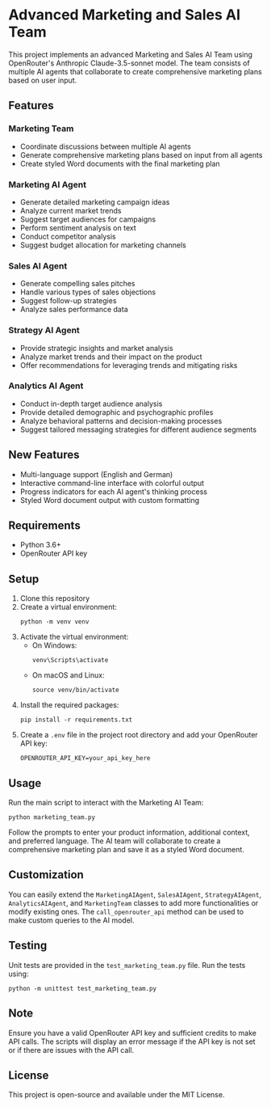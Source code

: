 # Advanced Marketing and Sales AI Team

This project implements an advanced Marketing and Sales AI Team using OpenRouter's Anthropic Claude-3.5-sonnet model. The team consists of multiple AI agents that collaborate to create comprehensive marketing plans based on user input.

## Features

### Marketing Team
- Coordinate discussions between multiple AI agents
- Generate comprehensive marketing plans based on input from all agents
- Create styled Word documents with the final marketing plan

### Marketing AI Agent
- Generate detailed marketing campaign ideas
- Analyze current market trends
- Suggest target audiences for campaigns
- Perform sentiment analysis on text
- Conduct competitor analysis
- Suggest budget allocation for marketing channels

### Sales AI Agent
- Generate compelling sales pitches
- Handle various types of sales objections
- Suggest follow-up strategies
- Analyze sales performance data

### Strategy AI Agent
- Provide strategic insights and market analysis
- Analyze market trends and their impact on the product
- Offer recommendations for leveraging trends and mitigating risks

### Analytics AI Agent
- Conduct in-depth target audience analysis
- Provide detailed demographic and psychographic profiles
- Analyze behavioral patterns and decision-making processes
- Suggest tailored messaging strategies for different audience segments

## New Features
- Multi-language support (English and German)
- Interactive command-line interface with colorful output
- Progress indicators for each AI agent's thinking process
- Styled Word document output with custom formatting

## Requirements

- Python 3.6+
- OpenRouter API key

## Setup

1. Clone this repository
2. Create a virtual environment:
   ```
   python -m venv venv
   ```
3. Activate the virtual environment:
   - On Windows:
     ```
     venv\Scripts\activate
     ```
   - On macOS and Linux:
     ```
     source venv/bin/activate
     ```
4. Install the required packages:
   ```
   pip install -r requirements.txt
   ```
5. Create a `.env` file in the project root directory and add your OpenRouter API key:
   ```
   OPENROUTER_API_KEY=your_api_key_here
   ```

## Usage

Run the main script to interact with the Marketing AI Team:

```
python marketing_team.py
```

Follow the prompts to enter your product information, additional context, and preferred language. The AI team will collaborate to create a comprehensive marketing plan and save it as a styled Word document.

## Customization

You can easily extend the `MarketingAIAgent`, `SalesAIAgent`, `StrategyAIAgent`, `AnalyticsAIAgent`, and `MarketingTeam` classes to add more functionalities or modify existing ones. The `call_openrouter_api` method can be used to make custom queries to the AI model.

## Testing

Unit tests are provided in the `test_marketing_team.py` file. Run the tests using:

```
python -m unittest test_marketing_team.py
```

## Note

Ensure you have a valid OpenRouter API key and sufficient credits to make API calls. The scripts will display an error message if the API key is not set or if there are issues with the API call.

## License

This project is open-source and available under the MIT License.
